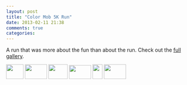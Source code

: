 ```yaml
---
layout: post
title: "Color Mob 5K Run"
date: 2013-02-11 21:38
comments: true
categories: 
---
```

A run that was more about the fun than about the run.  Check out the [full gallery](http://go.gtww.net/12e9YOB).

<div class="galleria">
<a href="http://img.gtww.net/2012/12_Color_Mob_5k/1e8a/colormob5k-3_5c669e6.jpg"><img data-title="" data-description="" src="http://img.gtww.net/2012/12_Color_Mob_5k/1e8a/Thumbs/colormob5k-3_755c.jpg" height="40" width="47"/></a>
<a href="http://img.gtww.net/2012/12_Color_Mob_5k/1e8a/colormob5k-6_290da85.jpg"><img data-title="" data-description="" src="http://img.gtww.net/2012/12_Color_Mob_5k/1e8a/Thumbs/colormob5k-6_a127.jpg" height="40" width="60"/></a>
<a href="http://img.gtww.net/2012/12_Color_Mob_5k/1e8a/colormob5k-14_fb1c638.jpg"><img data-title="" data-description="" src="http://img.gtww.net/2012/12_Color_Mob_5k/1e8a/Thumbs/colormob5k-14_673f.jpg" height="40" width="52"/></a>
<a href="http://img.gtww.net/2012/12_Color_Mob_5k/1e8a/colormob5k-2_6dbcacb.jpg"><img data-title="" data-description="" src="http://img.gtww.net/2012/12_Color_Mob_5k/1e8a/Thumbs/colormob5k-2_2672.jpg" height="38" width="60"/></a>
<a href="http://img.gtww.net/2012/12_Color_Mob_5k/1e8a/colormob5k-5_8b96c13.jpg"><img data-title="" data-description="" src="http://img.gtww.net/2012/12_Color_Mob_5k/1e8a/Thumbs/colormob5k-5_dee3.jpg" height="40" width="27"/></a>
<a href="http://img.gtww.net/2012/12_Color_Mob_5k/1e8a/colormob5k-9_04a60ba.jpg"><img data-title="" data-description="" src="http://img.gtww.net/2012/12_Color_Mob_5k/1e8a/Thumbs/colormob5k-9_b02e.jpg" height="40" width="60"/></a>
</div>
